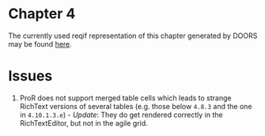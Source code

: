 Chapter 4 
=========

The currently used reqif representation of this chapter generated by DOORS may be found [here](https://github.com/openETCS/modeling/tree/master/model/subset26/SUBSET_26_SRS_Ch-4_v330).


# Issues

1. ProR does not support merged table cells which leads to strange RichText versions of several tables (e.g. those below `4.8.3` and the one in `4.10.1.3.e`) - *Update*: They do get rendered correctly in the RichTextEditor, but not in the agile grid.

